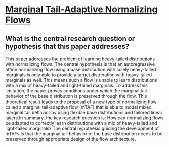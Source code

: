 # [Marginal Tail-Adaptive Normalizing Flows](https://arxiv.org/abs/2206.10311v2)

## What is the central research question or hypothesis that this paper addresses?

This paper addresses the problem of learning heavy-tailed distributions with normalizing flows. The central hypothesis is that an autoregressive affine normalizing flow using a base distribution with solely heavy-tailed marginals is only able to provide a target distribution with heavy-tailed marginals as well. This means such a flow is unable to learn distributions with a mix of heavy-tailed and light-tailed marginals. To address this limitation, the paper proves conditions under which the marginal tail behavior of the base distribution is preserved through the flow. This theoretical result leads to the proposal of a new type of normalizing flow called a marginal tail-adaptive flow (mTAF) that is able to model mixed marginal tail behavior by using flexible base distributions and tailored linear layers.In summary, the key research question is: How can normalizing flows be adapted to correctly learn distributions with a mix of heavy-tailed and light-tailed marginals? The central hypothesis guiding the development of mTAFs is that the marginal tail behavior of the base distribution needs to be preserved through appropriate design of the flow architecture.
